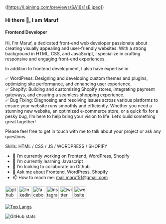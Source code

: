 ([https://i.pinimg.com/previews/SA16s1sE.jpeg])

### Hi there 👋, I am Maruf
#### Frontend Developer

Hi, I'm Maruf, a dedicated front-end web developer passionate about creating visually appealing and user-friendly websites. With a strong background in HTML, CSS, and JavaScript, I specialize in crafting responsive and engaging front-end experiences.

In addition to frontend development, I also have expertise in:

✅ WordPress: Designing and developing custom themes and plugins, optimizing site performance, and enhancing user experience. <br>
✅ Shopify: Building and customizing Shopify stores, integrating payment gateways, and ensuring a seamless shopping experience.<br>
✅ Bug Fixing: Diagnosing and resolving issues across various platforms to ensure your website runs smoothly and efficiently.
Whether you need a stunning new website, an optimized e-commerce store, or a quick fix for a pesky bug, I’m here to help bring your vision to life. Let’s build something great together!

Please feel free to get in touch with me to talk about your project or ask any questions.


Skills: HTML / CSS / JS / WORDPRESS / SHOPIFY

- 🔭 I’m currently working on Frontend, WordPress, Shopify 
- 🌱 I’m currently learning Javascript 
- 👯 I’m looking to collaborate on Github 
- 💬 Ask me about Frontend, WordPress, Shopify 
- 📫 How to reach me: mail.maruf51@gmail.com 


[<img src='https://cdn.jsdelivr.net/npm/simple-icons@3.0.1/icons/github.svg' alt='github' height='40'>](https://github.com/expromaruf)  [<img src='https://cdn.jsdelivr.net/npm/simple-icons@3.0.1/icons/linkedin.svg' alt='linkedin' height='40'>](https://www.linkedin.com/in/https://www.linkedin.com/in/marufahmmed51//)  [<img src='https://cdn.jsdelivr.net/npm/simple-icons@3.0.1/icons/facebook.svg' alt='facebook' height='40'>](https://www.facebook.com/https://www.facebook.com/maruf.ahmmed26)  [<img src='https://cdn.jsdelivr.net/npm/simple-icons@3.0.1/icons/instagram.svg' alt='instagram' height='40'>](https://www.instagram.com/expromaruf/)  [<img src='https://cdn.jsdelivr.net/npm/simple-icons@3.0.1/icons/twitter.svg' alt='twitter' height='40'>](https://twitter.com/https://x.com/expromaruf)  [<img src='https://cdn.jsdelivr.net/npm/simple-icons@3.0.1/icons/icloud.svg' alt='website' height='40'>](https://portfolio-maruf.com/)  

[![Top Langs](https://github-readme-stats.vercel.app/api/top-langs/?username=expromaruf)](https://github.com/anuraghazra/github-readme-stats)

![GitHub stats](https://github-readme-stats.vercel.app/api?username=expromaruf&show_icons=true)  


